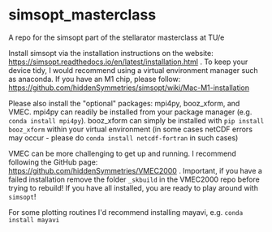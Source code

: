 # simsopt_masterclass
A repo for the simsopt part of the stellarator masterclass at TU/e

Install simsopt via the installation instructions on the website: https://simsopt.readthedocs.io/en/latest/installation.html .
To keep your device tidy, I would recommend using a virtual environment manager such as anaconda. If you have an M1 chip, please follow: https://github.com/hiddenSymmetries/simsopt/wiki/Mac-M1-installation

Please also install the "optional" packages: mpi4py, booz_xform, and VMEC.
mpi4py can readily be installed from your package manager (e.g. ```conda install mpi4py```).
booz_xform can simply be installed with ```pip install booz_xform``` within your virtual environment (in some cases netCDF errors may occur - please do ```conda install netcdf-fortran``` in such cases)

VMEC can be more challenging to get up and running. I recommend following the GitHub page: https://github.com/hiddenSymmetries/VMEC2000 . Important, if you have a failed installation remove the folder ```_skbuild``` in the VMEC2000 repo before trying to rebuild! If you have all installed, you are ready to play around with ```simsopt```!

For some plotting routines I'd recommend installing mayavi, e.g. ```conda install mayavi```
